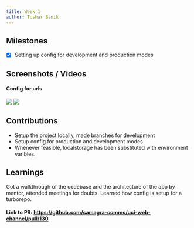 ```yaml
---
title: Week 1
author: Tushar Banik   
---
```


## Milestones
- [x] Setting up config for development and production modes

## Screenshots / Videos 
#### Config for urls
![](https://i.postimg.cc/v8544B3v/Screenshot-2023-07-25-at-9-11-44-PM.png)
![](https://i.postimg.cc/BnmLJVM9/Screenshot-2023-07-25-at-9-11-56-PM.png)

## Contributions
-  Setup the project locally, made branches for development 
-  Setup config for production and development modes  
-  Whenever feasible, localstorage has been substituted with environment varibles.

## Learnings
Got a walkthrough of the codebase and the architecture of the app by mentor, attended meetings for doubts. Learned how config is setup for a turborepo. 

 #### Link to PR: https://github.com/samagra-comms/uci-web-channel/pull/130
